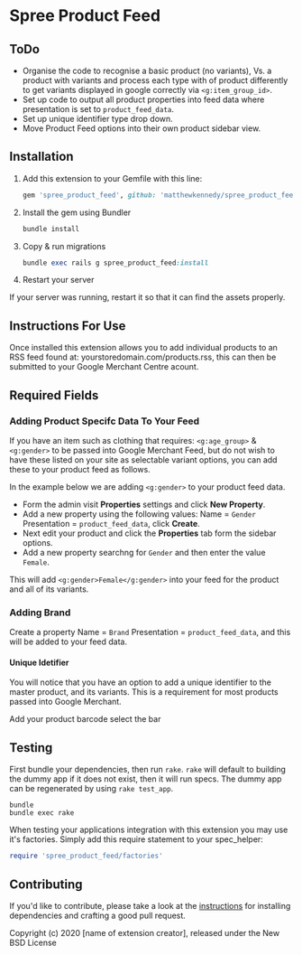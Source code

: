 # Spree Product Feed

## ToDo

- Organise the code to recognise a basic product (no variants), Vs. a product with variants and process each type with of product differently to get variants displayed in google correctly via ```<g:item_group_id>```.
- Set up code to output all product properties into feed data where presentation is set to ```product_feed_data```.
- Set up unique identifier type drop down.
- Move Product Feed options into their own product sidebar view.

## Installation

1. Add this extension to your Gemfile with this line:

    ```ruby
    gem 'spree_product_feed', github: 'matthewkennedy/spree_product_feed'
    ```

2. Install the gem using Bundler

    ```ruby
    bundle install
    ```

3. Copy & run migrations

    ```ruby
    bundle exec rails g spree_product_feed:install
    ```

4. Restart your server

  If your server was running, restart it so that it can find the assets properly.

## Instructions For Use

Once installed this extension allows you to add individual products to an  RSS feed found at: yourstoredomain.com/products.rss, this can then be submitted to your Google Merchant Centre acount.


## Required Fields

### Adding Product Specifc Data To Your Feed
If you have an item such as clothing that requires: ```<g:age_group>``` & ```<g:gender>``` to be passed into Google Merchant Feed, but do not wish to have these listed on your site as selectable variant options, you can add these to your product feed as follows.

In the example below we are adding ```<g:gender>``` to your product feed data.
- Form the admin visit **Properties** settings and click **New Property**.
- Add a new property using the following values: Name = ```Gender``` Presentation = ```product_feed_data```, click **Create**.
- Next edit your product and click the **Properties** tab form the sidebar options.
- Add a new property searchng for ```Gender``` and then enter the value ```Female```. 

This will add ```<g:gender>Female</g:gender>``` into your feed for the product and all of its variants.

### Adding Brand
Create a property Name = ```Brand``` Presentation = ```product_feed_data```, and this will be added to your feed data.

#### Unique Idetifier
You will notice that you have an option to add a unique identifier to the master product, and its variants. This is a requirement for most products passed into Google Merchant.

Add your product barcode select the bar

## Testing

First bundle your dependencies, then run `rake`. `rake` will default to building the dummy app if it does not exist, then it will run specs. The dummy app can be regenerated by using `rake test_app`.

```shell
bundle
bundle exec rake
```

When testing your applications integration with this extension you may use it's factories.
Simply add this require statement to your spec_helper:

```ruby
require 'spree_product_feed/factories'
```

## Contributing

If you'd like to contribute, please take a look at the
[instructions](CONTRIBUTING.md) for installing dependencies and crafting a good
pull request.

Copyright (c) 2020 [name of extension creator], released under the New BSD License
